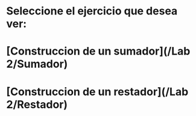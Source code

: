 # Seleccione el ejercicio que desea ver: 
# [Construccion de un sumador](/Lab 2/Sumador) 
# [Construccion de un restador](/Lab 2/Restador) 

